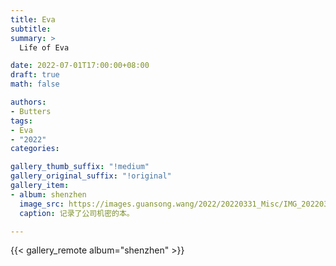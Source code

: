```yaml
---
title: Eva
subtitle:
summary: >
  Life of Eva

date: 2022-07-01T17:00:00+08:00
draft: true
math: false

authors:
- Butters
tags:
- Eva
- "2022"
categories:

gallery_thumb_suffix: "!medium"
gallery_original_suffix: "!original"
gallery_item:
- album: shenzhen
  image_src: https://images.guansong.wang/2022/20220331_Misc/IMG_20220310_154619.jpg
  caption: 记录了公司机密的本。

---
```


{{< gallery_remote  album="shenzhen" >}}